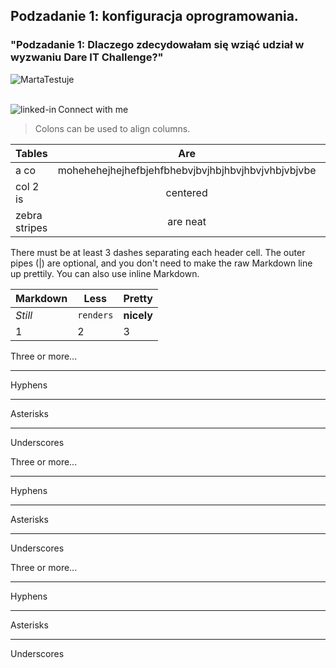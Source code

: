 ## Podzadanie 1: konfiguracja oprogramowania.
### "Podzadanie 1: Dlaczego zdecydowałam się wziąć udział w wyzwaniu Dare IT Challenge?"
![MartaTestuje](https://unsplash.com/photos/mP7aPSUm7aE/)

<br>Connect with me[<img align="left" alt="linked-in" src="https://img.shields.io/badge/linkedin-%230077B5.svg?&style=for-the-badge&logo=linkedin&logoColor=white" />](https://www.linkedin.com/in/marta-miecznikowska-1a8743258/)

>
> Colons can be used to align columns.

| Tables        |                        Are                         | Cool  |
|---------------|:--------------------------------------------------:| -----:|
| a co          | mohehehejhejhefbjehfbhebvjbvjhbjhbvjhbvjvhbjvbjvbe | $1600 |
| col 2 is      |                      centered                      |   $12 |
| zebra stripes |                      are neat                      |    $1 |

There must be at least 3 dashes separating each header cell.
The outer pipes (|) are optional, and you don't need to make the 
raw Markdown line up prettily. You can also use inline Markdown.

Markdown | Less | Pretty
--- | --- | ---
*Still* | `renders` | **nicely**
1 | 2 | 3

Three or more...

---

Hyphens

***

Asterisks

___

Underscores

Three or more...

---

Hyphens

***

Asterisks

___

Underscores

Three or more...

---

Hyphens

***

Asterisks

___

Underscores


